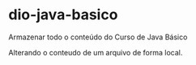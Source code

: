 # dio-java-basico
Armazenar todo o conteúdo do Curso de Java Básico

Alterando o conteudo de um arquivo de forma local.

